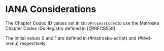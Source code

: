 # IANA Considerations

The Chapter Codec ID values set in `ChapProcessCodecID` use the Matroska Chapter Codec IDs Registry
defined in [@!RFC9559].

The initial values 0 and 1 are defined in (#matroska-script) and (#dvd-menu) respectively.

